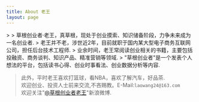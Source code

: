```yaml
---
title: About 老王
layout: page
---
```


<p>
>     
> 草根创业者·老王，真草根，现处于创业摸索、知识储备阶段，力争未来成为一名创业者.  
> 老王并不老，涉世近2年，目前就职于国内某大型电子商务互联网公司，担任后台技术工程师.  
> 业余时间，老王常阅读创业相关的书籍，主要包括投融资、商务谈判、知识产品、精准营销等领域.  
> "草根创业者"是一个发表个人想法的平台，包括读书心得、创业时事看法、创业数据分析等内容.  

> 此外，平时老王喜欢打篮球，看NBA，喜欢了解汽车，好品茶.  
> 欢迎创业、投资人士前来交流,不吝赐教。E-Mail:`laowang24@163.com`  
> 欢迎关注"[@草根创业者老王](http://weibo.com/laowang24)"新浪微博.
